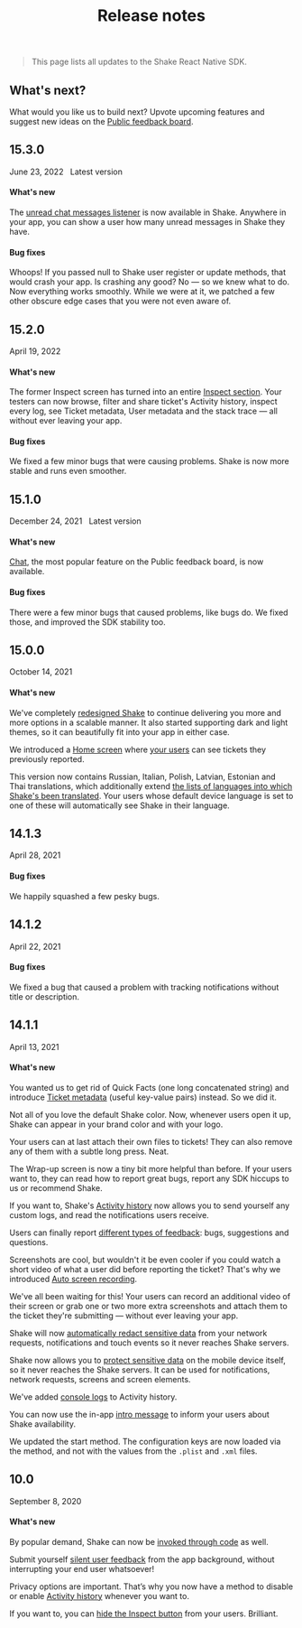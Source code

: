 ﻿---
id: releases
title: Release notes
---
>This page lists all updates to the Shake React Native SDK.

## What's next?

What would you like us to build next? Upvote upcoming features and suggest new ideas on the [Public feedback board](https://feedback.shakebugs.com/).

## 15.3.0
<span class="tag-button">June 23, 2022</span>&nbsp;&nbsp;
<span class="tag-button green-tag-button">Latest version</span>

#### What's new
The [unread chat messages listener](/react/users/chat/#unread-messages) is now available in Shake. Anywhere in your app, you can show a user how many unread messages in Shake they have.

#### Bug fixes
Whoops! If you passed null to Shake user register or update methods, that would crash your app. Is crashing any good? No — so we knew what to do. Now everything works smoothly.
While we were at it, we patched a few other obscure edge cases that you were not even aware of. 


## 15.2.0
<span class="tag-button">April 19, 2022</span>&nbsp;&nbsp;

#### What's new
The former Inspect screen has turned into an entire [Inspect section](/react/shake-ui/inspect-section). Your testers can now browse, filter and share ticket's Activity history, inspect every log, see Ticket metadata, User metadata and the stack trace — all without ever leaving your app.

#### Bug fixes
We fixed a few minor bugs that were causing problems. Shake is now more stable and runs even smoother.

## 15.1.0
<span class="tag-button">December 24, 2021</span>&nbsp;&nbsp;
<span class="tag-button green-tag-button">Latest version</span>

#### What's new

[Chat](/react/shake-ui/chat-screen), the most popular feature on the Public feedback board, is now available.

#### Bug fixes

There were a few minor bugs that caused problems, like bugs do. We fixed those, and improved the SDK stability too.


## 15.0.0
<span class="tag-button">October 14, 2021</span>&nbsp;&nbsp;

#### What's new

We've completely [redesigned Shake](/react/shake-ui/home-screen) to continue delivering you more and more options in a scalable manner.
It also started supporting dark and light themes, so it can beautifully fit into your app in either case.

We introduced a [Home screen](/react/shake-ui/home-screen) where [your users](/react/users/overview) can see tickets they previously reported.

This version now contains Russian, Italian, Polish, Latvian, Estonian and Thai translations, which additionally extend [the lists of languages into which Shake's been translated](https://help.shakebugs.com/en/articles/3392092-which-languages-has-shake-sdk-been-translated-to). 
Your users whose default device language is set to one of these will automatically see Shake in their language.


## 14.1.3
<span class="tag-button">April 28, 2021</span>&nbsp;&nbsp;

#### Bug fixes

We happily squashed a few pesky bugs.


## 14.1.2
<span class="tag-button">April 22, 2021</span>&nbsp;&nbsp;

#### Bug fixes

We fixed a bug that caused a problem with tracking notifications without title or description.


## 14.1.1
<span class="tag-button">April 13, 2021</span>&nbsp;&nbsp;

#### What's new

You wanted us to get rid of Quick Facts (one long concatenated string)
and introduce [Ticket metadata](/react/configuration-and-data/ticket-metadata) (useful key-value pairs) instead. So we did it.

Not all of you love the default Shake color. Now, whenever users open it up,
Shake can appear in your brand color and with your logo.

Your users can at last attach their own files to tickets!
They can also remove any of them with a subtle long press. Neat.

The Wrap-up screen is now a tiny bit more helpful than before.
If your users want to, they can read how to report great bugs, report any SDK hiccups to us or recommend Shake.

If you want to, Shake's [Activity history](/react/configuration-and-data/activity-history) now allows you to send yourself any custom logs,
and read the notifications users receive.

Users can finally report [different types of feedback](/react/user-feedback/feedback-type): bugs, suggestions and questions.

Screenshots are cool, but wouldn't it be even cooler if you could watch a short video of what a user did before reporting the ticket?
That's why we introduced [Auto screen recording](/react/configuration-and-data/auto-screen-recording).

We've all been waiting for this! Your users can record an additional video of their screen or grab one or two more
extra screenshots and attach them to the ticket they're submitting — without ever leaving your app.

Shake will now [automatically redact sensitive data](/react/configuration-and-data/manage-sensitive-data/#automatically-redacted-sensitive-data)
from your network requests, notifications and touch events so it never reaches Shake servers.

Shake now allows you to [protect sensitive data](/react/configuration-and-data/manage-sensitive-data) on the mobile device itself,
so it never reaches the Shake servers. It can be used for notifications, network requests, screens and screen elements.

We've added [console logs](/react/configuration-and-data/activity-history/#console-logs) to Activity history.

You can now use the in-app [intro message](/react/user-feedback/intro-message) to inform your users about Shake availability.

We updated the start method. The configuration keys are now loaded via the method, and not with the values from the `.plist` and `.xml` files.


## 10.0
<span class="tag-button">September 8, 2020</span>&nbsp;&nbsp;

#### What's new

By popular demand, Shake can now be [invoked through code](/react/user-feedback/invoke/#invoke-through-code) as well.

Submit yourself [silent user feedback](/react/user-feedback/silent-user-feedback) from the app background,
without interrupting your end user whatsoever!

Privacy options are important. That’s why you now have a method to
disable or enable [Activity history](/react/configuration-and-data/activity-history) whenever you want to.

If you want to, you can [hide the Inspect button](/react/configuration-and-data/new-ticket-screen-elements/#inspect-button) from your users. Brilliant.
